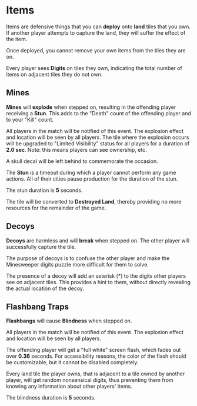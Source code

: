 # Items

Items are defensive things that you can **deploy** onto **land** tiles that you own.
If another player attempts to capture the land, they will suffer the effect of the item.

Once deployed, you cannot remove your own items from the tiles they are on.

Every player sees **Digits** on tiles they own, indicating the total number of items
on adjacent tiles they do not own.

## Mines

**Mines** will **explode** when stepped on, resulting in the offending player
receiving a **Stun**. This adds to the "Death" count of the offending player and
to your "Kill" count.

All players in the match will be notified of this event. The explosion effect
and location will be seen by all players. The tile where the explosion occurs
will be upgraded to "Limited Visibility" status for all players for a duration
of **2.0 sec**. Note: this means players can see ownership, etc.

A skull decal will be left behind to commemorate the occasion.

The **Stun** is a timeout during which a player cannot perform any game actions.
All of their cities pause production for the duration of the stun.

The stun duration is **5** seconds.

The tile will be converted to **Destroyed Land**, thereby providing no more
resources for the remainder of the game.

## Decoys

**Decoys** are harmless and will **break** when stepped on. The other player
will successfully capture the tile.

The purpose of decoys is to confuse the other player and make the Minesweeper
digits puzzle more difficult for them to solve.

The presence of a decoy will add an asterisk (*) to the digits other players see
on adjacent tiles. This provides a hint to them, without directly revealing the
actual location of the decoy.

## Flashbang Traps

**Flashbangs** will cause **Blindness** when stepped on.

All players in the match will be notified of this event. The explosion effect
and location will be seen by all players.

The offending player will get a "full white" screen flash, which fades out over
**0.36** seconds. For accessibility reasons, the color of the flash should be
customizable, but it cannot be disabled completely.

Every land tile the player owns, that is adjacent to a tile owned by another
player, will get random nonsensical digits, thus preventing them from knowing
any information about other players' items.

The blindness duration is **5** seconds.
